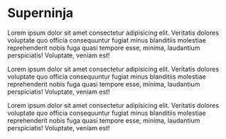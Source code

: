 # Superninja

Lorem ipsum dolor sit amet consectetur adipisicing elit. Veritatis dolores voluptate quo officia consequuntur fugiat minus blanditiis molestiae reprehenderit nobis fuga quasi tempore esse, minima, laudantium perspiciatis! Voluptate, veniam est!

Lorem ipsum dolor sit amet consectetur adipisicing elit. Veritatis dolores voluptate quo officia consequuntur fugiat minus blanditiis molestiae reprehenderit nobis fuga quasi tempore esse, minima, laudantium perspiciatis! Voluptate, veniam est!

Lorem ipsum dolor sit amet consectetur adipisicing elit. Veritatis dolores voluptate quo officia consequuntur fugiat minus blanditiis molestiae reprehenderit nobis fuga quasi tempore esse, minima, laudantium perspiciatis! Voluptate, veniam est!